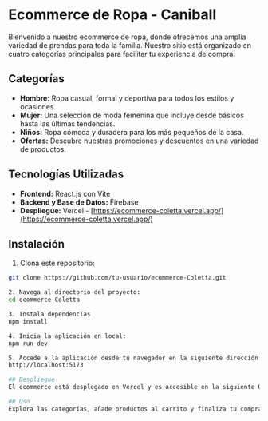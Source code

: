 # Ecommerce de Ropa - Caniball

Bienvenido a nuestro ecommerce de ropa, donde ofrecemos una amplia variedad de prendas para toda la familia. Nuestro sitio está organizado en cuatro categorías principales para facilitar tu experiencia de compra.

## Categorías

- **Hombre:** Ropa casual, formal y deportiva para todos los estilos y ocasiones.
- **Mujer:** Una selección de moda femenina que incluye desde básicos hasta las últimas tendencias.
- **Niños:** Ropa cómoda y duradera para los más pequeños de la casa.
- **Ofertas:** Descubre nuestras promociones y descuentos en una variedad de productos.

## Tecnologías Utilizadas

- **Frontend:** React.js con Vite
- **Backend y Base de Datos:** Firebase
- **Despliegue:** Vercel - [https://ecommerce-coletta.vercel.app/](https://ecommerce-coletta.vercel.app/)

## Instalación

1. Clona este repositorio:

```bash
git clone https://github.com/tu-usuario/ecommerce-Coletta.git

2. Navega al directorio del proyecto:
cd ecommerce-Coletta

3. Instala dependencias
npm install

4. Inicia la aplicación en local:
npm run dev

5. Accede a la aplicación desde tu navegador en la siguiente dirección:
http://localhost:5173

## Despliegue
El ecommerce está desplegado en Vercel y es accesible en la siguiente URL: https://ecommerce-coletta.vercel.app/

## Uso
Explora las categorías, añade productos al carrito y finaliza tu compra directamente en la versión en producción en https://ecommerce-coletta.vercel.app/.

```
